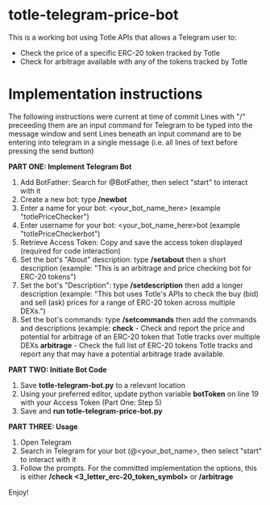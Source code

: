 # totle-telegram-price-bot
This is a working bot using Totle APIs that allows a Telegram user to:
- Check the price of a specific ERC-20 token tracked by Totle
- Check for arbitrage available with any of the tokens tracked by Totle

# Implementation instructions
The following instructions were current at time of commit
Lines with "/" preceeding them are an input command for Telegram to be typed into the message window and sent
Lines beneath an input command are to be entering into telegram in a single message (i.e. all lines of text before pressing the send button)

**PART ONE: Implement Telegram Bot**
1. Add BotFather: Search for @BotFather, then select "start" to interact with it
2. Create a new bot: type **/newbot**
3. Enter a name for your bot: <your_bot_name_here> (example "totlePriceChecker")
4. Enter username for your bot: <your_bot_name_here>bot (example "totlePriceCheckerbot")
5. Retrieve Access Token: Copy and save the access token displayed (required for code interaction)
6. Set the bot's "About" description: type **/setabout** then a short description (example: "This is an arbitrage and price checking bot for ERC-20 tokens")
8. Set the bot's "Description": type **/setdescription** then add a longer description (example: "This bot uses Totle's APIs to check the buy (bid) and sell (ask) prices for a range of ERC-20 token across multiple DEXs.")
9. Set the bot's commands: type **/setcommands** then add the commands and descriptions (example: **check** - Check and report the price and potential for arbitrage of an ERC-20 token that Totle tracks over multiple DEXs **arbitrage** - Check the full list of ERC-20 tokens Totle tracks and report any that may have a potential arbitrage trade available.


**PART TWO: Initiate Bot Code**
1. Save **totle-telegram-bot.py** to a relevant location
3. Using your preferred editor, update python variable **botToken** on line 19 with your Access Token (Part One: Step 5)
4. Save and **run totle-telegram-price-bot.py**


**PART THREE: Usage**
1. Open Telegram
2. Search in Telegram for your bot (@<your_bot_name>, then select "start" to interact with it
3. Follow the prompts. For the committed implementation the options, this is either **/check <3_letter_erc-20_token_symbol>** or **/arbitrage**

Enjoy!
